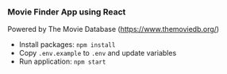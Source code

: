 ### Movie Finder App using React

Powered by The Movie Database (https://www.themoviedb.org/)

- Install packages: `npm install`
- Copy `.env.example` to `.env` and update variables
- Run application: `npm start`
